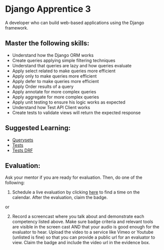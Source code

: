 # Django Apprentice 3

A developer who can build web-based applications using the Django framework.

## Master the following skills:

* Understand how the Django ORM works
* Create queries applying simple filtering techniques
* Understand that queries are lazy and how queries evaluate
* Apply select related to make queries more efficient
* Apply only to make queries more efficient
* Apply defer to make queries more efficient
* Apply Order results of a query
* Apply annotate for more complex queries
* Apply aggregate for more complex queries
* Apply unit testing to ensure his logic works as expected
* Understand how Test API Client works
* Create tests to validate views will return the expected response

## Suggested Learning:

* [Querysets](https://docs.djangoproject.com/en/3.0/ref/models/querysets/)
* [Tests](https://docs.djangoproject.com/en/3.0/topics/testing/)
* [Tests DRF](https://www.django-rest-framework.org/api-guide/testing/)

## Evaluation:

Ask your mentor if you are ready for evaluation. Then, do one of the following:

1. Schedule a live evaluation by clicking [here](http://evals.codex.academy) to find a time on the calendar. After the evaluation, claim the badge.

or

2. Record a screencast where you talk about and demonstrate each competency listed above. Make sure badge criteria and relevant tools are visible in the screen cast AND that your audio is good enough for the evaluator to hear. Upload the video to a service like Vimeo or Youtube (unlisted is fine) so that you can provide a public url for an evaluator to view. Claim the badge and include the video url in the evidence box.